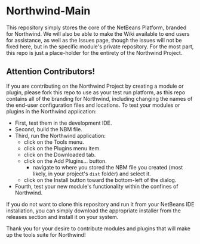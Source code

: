 # Northwind-Main
This repository simply stores the core of the NetBeans Platform, branded for Northwind. We will also be able to make the Wiki available to end users for assistance, as well as the Issues page, though the issues will not be fixed here, but in the specific module's private repository. For the most part, this repo is just a place-holder for the entirety of the Northwind Project.

## Attention Contributors!
If you are contributing on the Northwind Project by creating a module or plugin, please fork this repo to use as your test run platform, as this repo contains all of the branding for Northwind, including changing the names of the end-user configuration files and locations. To test your modules or plugins in the Northwind application:

- First, test them in the development IDE.
- Second, build the NBM file.
- Third, run the Northwind application:
   - click on the Tools menu.
   - click on the Plugins menu item.
   - click on the Downloaded tab.
   - click on the Add Plugins... button.
      - navigate to where you stored the NBM file you created (most likely, in your project's `dist` folder) and select it.
   - click on the Install button toward the bottom-left of the dialog.
- Fourth, test your new module's functionality within the confines of Northwind.

If you do not want to clone this repository and run it from your NetBeans IDE installation, you can simply download the appropriate installer from the releases section and install it on your system.

Thank you for your desire to contribute modules and plugins that will make up the tools suite for Northwind!
